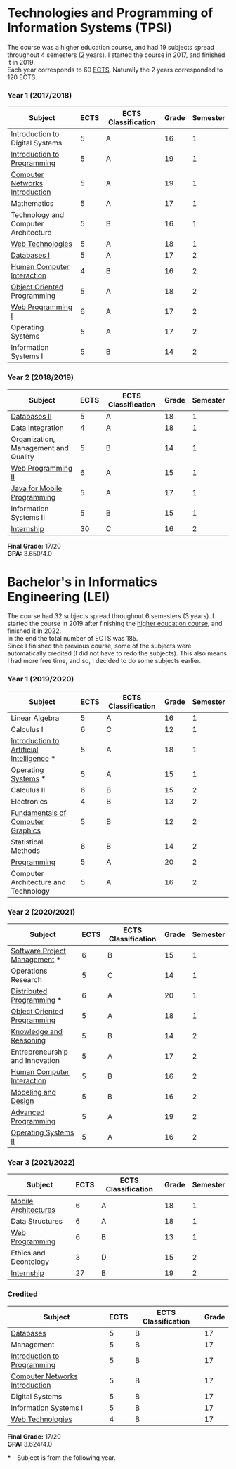 # Technologies and Programming of Information Systems (TPSI)

The course was a higher education course, and had 19 subjects spread throughout 4 semesters (2 years). I started the course in 2017, and finished it in 2019.  
Each year corresponds to 60 [ECTS](https://en.wikipedia.org/wiki/European_Credit_Transfer_and_Accumulation_System). Naturally the 2 years corresponded to 120 ECTS.

### Year 1 (2017/2018)

| Subject | ECTS | ECTS Classification | Grade | Semester |
| --- | --- | --- | --- | --- |
| Introduction to Digital Systems | 5 | A | 16 | 1 |
| [Introduction to Programming](https://github.com/ShadowXPAEdu/tpsi-introduction-to-programming) | 5 | A | 19 | 1 |
| [Computer Networks Introduction](https://github.com/ShadowXPAEdu/tpsi-computer-networks-introduction) | 5 | A | 19 | 1 |
| Mathematics | 5 | A | 17 | 1 |
| Technology and Computer Architecture | 5 | B | 16 | 1 |
| [Web Technologies](https://github.com/ShadowXPAEdu/tpsi-web-technologies) | 5 | A | 18 | 1 |
| [Databases I](https://github.com/ShadowXPAEdu/tpsi-databases-i) | 5 | A | 17 | 2 |
| [Human Computer Interaction](https://github.com/ShadowXPAEdu/tpsi-human-computer-interaction) | 4 | B | 16 | 2 |
| [Object Oriented Programming](https://github.com/ShadowXPAEdu/tpsi-object-oriented-programming) | 5 | A | 18 | 2 |
| [Web Programming I](https://github.com/ShadowXPAEdu/tpsi-web-programming-i) | 6 | A | 17 | 2 |
| Operating Systems | 5 | A | 17 | 2 |
| Information Systems I | 5 | B | 14 | 2 |

### Year 2 (2018/2019)

| Subject | ECTS | ECTS Classification | Grade | Semester |
| --- | --- | --- | --- | --- |
| [Databases II](https://github.com/ShadowXPAEdu/tpsi-databases-ii) | 5 | A | 18 | 1 |
| [Data Integration](https://github.com/ShadowXPAEdu/tpsi-data-integration) | 4 | A | 18 | 1 |
| Organization, Management and Quality | 5 | B | 14 | 1 |
| [Web Programming II](https://github.com/ShadowXPAEdu/tpsi-web-programming-ii) | 6 | A | 15 | 1 |
| [Java for Mobile Programming](https://github.com/ShadowXPAEdu/tpsi-java-for-mobile-programming) | 5 | A | 17 | 1 |
| Information Systems II | 5 | B | 15 | 1 |
| [Internship](https://github.com/ShadowXPAEdu/tpsi-internship) | 30 | C | 16 | 2 |

**Final Grade:** 17/20  
**GPA:** 3.650/4.0

# Bachelor's in Informatics Engineering (LEI)

The course had 32 subjects spread throughout 6 semesters (3 years). I started the course in 2019 after finishing the [higher education course](#technologies-and-programming-of-information-systems-tpsi), and finished it in 2022.  
In the end the total number of ECTS was 185.  
Since I finished the previous course, some of the subjects were automatically credited (I did not have to redo the subjects). This also means I had more free time, and so, I decided to do some subjects earlier.

### Year 1 (2019/2020)

| Subject | ECTS | ECTS Classification | Grade | Semester |
| --- | --- | --- | --- | --- |
| Linear Algebra | 5 | A | 16 | 1 |
| Calculus I | 6 | C | 12 | 1 |
| [Introduction to Artificial Intelligence](https://github.com/ShadowXPAEdu/lei-introduction-to-artificial-intelligence) **\*** | 5 | A | 18 | 1 |
| [Operating Systems](https://github.com/ShadowXPAEdu/lei-operating-systems) **\*** | 5 | A | 15 | 1 |
| Calculus II | 6 | B | 15 | 2 |
| Electronics | 4 | B | 13 | 2 |
| [Fundamentals of Computer Graphics](https://github.com/ShadowXPAEdu/lei-fundamentals-of-computer-graphics) | 5 | B | 12 | 2 |
| Statistical Methods | 6 | B | 14 | 2 |
| [Programming](https://github.com/ShadowXPAEdu/lei-programming) | 5 | A | 20 | 2 |
| Computer Architecture and Technology | 5 | A | 16 | 2 |

### Year 2 (2020/2021)

| Subject | ECTS | ECTS Classification | Grade | Semester |
| --- | --- | --- | --- | --- |
| [Software Project Management](https://github.com/ShadowXPAEdu/lei-software-project-management) **\*** | 6 | B | 15 | 1 |
| Operations Research | 5 | C | 14 | 1 |
| [Distributed Programming](https://github.com/ShadowXPAEdu/lei-distributed-programming) **\*** | 6 | A | 20 | 1 |
| [Object Oriented Programming](https://github.com/ShadowXPAEdu/lei-object-oriented-programming) | 5 | A | 18 | 1 |
| [Knowledge and Reasoning](https://github.com/ShadowXPAEdu/lei-knowledge-and-reasoning) | 5 | B | 14 | 2 |
| Entrepreneurship and Innovation | 5 | A | 17 | 2 |
| [Human Computer Interaction](https://github.com/ShadowXPAEdu/lei-human-computer-interaction) | 5 | B | 16 | 2 |
| [Modeling and Design](https://github.com/ShadowXPAEdu/lei-modeling-and-design) | 5 | B | 16 | 2 |
| [Advanced Programming](https://github.com/ShadowXPAEdu/lei-advanced-programming) | 5 | A | 19 | 2 |
| [Operating Systems II](https://github.com/ShadowXPAEdu/lei-operating-systems-ii) | 5 | A | 16 | 2 |

### Year 3 (2021/2022)

| Subject | ECTS | ECTS Classification | Grade | Semester |
| --- | --- | --- | --- | --- |
| [Mobile Architectures](https://github.com/ShadowXPAEdu/lei-mobile-architectures) | 6 | A | 18 | 1 |
| Data Structures | 6 | A | 18 | 1 |
| [Web Programming](https://github.com/ShadowXPAEdu/lei-web-programming) | 6 | B | 13 | 1 |
| Ethics and Deontology | 3 | D | 15 | 2 |
| [Internship](https://github.com/ShadowXPAEdu/lei-internship) | 27 | B | 19 | 2 |

### Credited

| Subject | ECTS | ECTS Classification | Grade |
| --- | --- | --- | --- |
| [Databases](https://github.com/ShadowXPAEdu/tpsi-databases-i) | 5 | B | 17 |
| Management | 5 | B | 17 |
| [Introduction to Programming](https://github.com/ShadowXPAEdu/tpsi-introduction-to-programming) | 5 | B | 17 |
| [Computer Networks Introduction](https://github.com/ShadowXPAEdu/tpsi-computer-networks-introduction) | 5 | B | 17 |
| Digital Systems | 5 | B | 17 |
| Information Systems I | 5 | B | 17 |
| [Web Technologies](https://github.com/ShadowXPAEdu/tpsi-web-technologies) | 4 | B | 17 |

**Final Grade:** 17/20  
**GPA:** 3.624/4.0

**\*** - Subject is from the following year.
